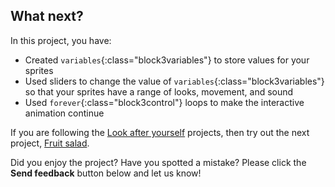 ## What next?

In this project, you have:
- Created `variables`{:class="block3variables"} to store values for your sprites
- Used sliders to change the value of `variables`{:class="block3variables"} so that your sprites have a range of looks, movement, and sound
- Used `forever`{:class="block3control"} loops to make the interactive animation continue

If you are following the [Look after yourself](https://projects.raspberrypi.org/en/pathways/look-after-yourself) projects, then try out the next project, [Fruit salad](https://projects.raspberrypi.org/en/projects/fruit-salad).

Did you enjoy the project? Have you spotted a mistake? Please click the **Send feedback** button below and let us know!

